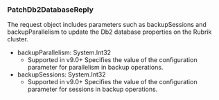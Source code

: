 ### PatchDb2DatabaseReply
The request object includes parameters such as backupSessions and backupParallelism to update the Db2 database properties on the Rubrik cluster.

- backupParallelism: System.Int32
  - Supported in v9.0+
  Specifies the value of the configuration parameter for parallelism in backup operations.
- backupSessions: System.Int32
  - Supported in v9.0+
  Specifies the value of the configuration parameter for sessions in backup operations.
